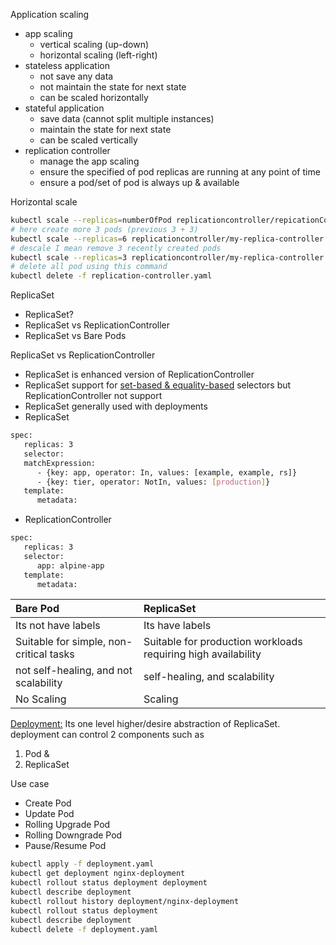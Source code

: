 Application scaling
- app scaling
  - vertical scaling (up-down)
  - horizontal scaling (left-right)
- stateless application
  - not save any data
  - not maintain the state for next state
  - can be scaled horizontally
- stateful application
  - save data (cannot split multiple instances)
  - maintain the state for next state
  - can be scaled vertically
- replication controller
  - manage the app scaling
  - ensure the specified of pod replicas are running at any point of time
  - ensure a pod/set of pod is always up & available

Horizontal scale
```bash
kubectl scale --replicas=numberOfPod replicationcontroller/repicationControllerName
# here create more 3 pods (previous 3 + 3)
kubectl scale --replicas=6 replicationcontroller/my-replica-controller
# descale I mean remove 3 recently created pods
kubectl scale --replicas=3 replicationcontroller/my-replica-controller
# delete all pod using this command
kubectl delete -f replication-controller.yaml
```

ReplicaSet
- ReplicaSet?
- ReplicaSet vs ReplicationController
- ReplicaSet vs Bare Pods

ReplicaSet vs ReplicationController
- ReplicaSet is enhanced version of ReplicationController
- ReplicaSet support for [set-based & equality-based](https://kubernetes.io/docs/concepts/overview/working-with-objects/labels/) selectors but ReplicationController not support
- ReplicaSet generally used with deployments
- ReplicaSet
```bash
spec:
   replicas: 3
   selector:
   matchExpression:
      - {key: app, operator: In, values: [example, example, rs]}
      - {key: tier, operator: NotIn, values: [production]}
   template:
      metadata:
```
- ReplicationController
```bash
spec:
   replicas: 3
   selector:
      app: alpine-app
   template:
      metadata:
```

| Bare Pod                                | ReplicaSet                                                    |
| :-------------------------------------- | :------------------------------------------------------------ |
| Its not have labels                     | Its have labels                                               |
| Suitable for simple, non-critical tasks | Suitable for production workloads requiring high availability |
| not self-healing, and not scalability   | self-healing, and scalability                                 |
| No Scaling                              | Scaling                                                       |

[Deployment:](https://kubernetes.io/docs/concepts/workloads/controllers/deployment/) Its one level higher/desire abstraction of ReplicaSet.
deployment can control 2 components such as 
1. Pod & 
2. ReplicaSet

Use case
- Create Pod
- Update Pod
- Rolling Upgrade Pod
- Rolling Downgrade Pod
- Pause/Resume Pod

```bash
kubectl apply -f deployment.yaml
kubectl get deployment nginx-deployment
kubectl rollout status deployment deployment
kubectl describe deployment
kubectl rollout history deployment/nginx-deployment
kubectl rollout status deployment
kubectl describe deployment
kubectl delete -f deployment.yaml
```